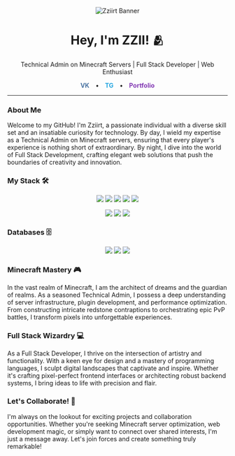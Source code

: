 <!-- ASCII Art Banner -->
<p align="center">
  <img src="https://your-image-url.com" alt="Zziirt Banner" />
</p>

<!-- Header -->
<h1 align="center">Hey, I'm ZZII! 🫂</h1>
<p align="center">Technical Admin on Minecraft Servers | Full Stack Developer | Web Enthusiast</p>

<!-- Social Links -->
<p align="center">
  <a href="https://vk.com/rztkaytka" style="text-decoration: none; margin: 0 10px; color: #4C75A3; font-weight: bold;">VK</a> •
  <a href="https://t.me/ZZIRTK" style="text-decoration: none; margin: 0 10px; color: #27A6E0; font-weight: bold;">TG</a> •
  <a href="https://zzii.site" style="text-decoration: none; margin: 0 10px; color: #833AB4; font-weight: bold;">Portfolio</a>
</p>


---

### About Me

Welcome to my GitHub! I'm Zziirt, a passionate individual with a diverse skill set and an insatiable curiosity for technology. By day, I wield my expertise as a Technical Admin on Minecraft servers, ensuring that every player's experience is nothing short of extraordinary. By night, I dive into the world of Full Stack Development, crafting elegant web solutions that push the boundaries of creativity and innovation.

### My Stack 🛠️

<p align="center">
  <img src="https://img.shields.io/badge/JavaScript-B8860B?style=for-the-badge&logo=javascript&logoColor=white" />
  <img src="https://img.shields.io/badge/HTML-A52A2A?style=for-the-badge&logo=html5&logoColor=black" />
  <img src="https://img.shields.io/badge/CSS-6495ED?style=for-the-badge&logo=css3&logoColor=white" />
  <img src="https://img.shields.io/badge/Sass-DDA0DD?style=for-the-badge&logo=sass&logoColor=FF00FF" />
  <img src="https://img.shields.io/badge/Scss-800080?style=for-the-badge&logo=sass&logoColor=F0FFFF" />
</p>

<p align="center">
  <img src="https://img.shields.io/badge/Node.JS-green?style=for-the-badge&logo=node.js&logoColor=F5F5F5" />
  <img src="https://img.shields.io/badge/React-4169E1?style=for-the-badge&logo=react&logoColor=E0FFFF" />
  <img src="https://img.shields.io/badge/Vite-FFFFFF?style=for-the-badge&logo=vite&logoColor=FFA500" />
</p>

### Databases 🗄️

<p align="center">
  <img src="https://img.shields.io/badge/SQlite-808080?style=for-the-badge&logo=sqlite&logoColor=FFFFFF" />
  <img src="https://img.shields.io/badge/MySQL-FFFFFF?style=for-the-badge&logo=mysql&logoColor=00FF00" />
  <img src="https://img.shields.io/badge/MariaDB-FF00FF?style=for-the-badge&logo=mariadb&logoColor=FFFFFF" />
</p>

### Minecraft Mastery 🎮

In the vast realm of Minecraft, I am the architect of dreams and the guardian of realms. As a seasoned Technical Admin, I possess a deep understanding of server infrastructure, plugin development, and performance optimization. From constructing intricate redstone contraptions to orchestrating epic PvP battles, I transform pixels into unforgettable experiences.

### Full Stack Wizardry 💻

As a Full Stack Developer, I thrive on the intersection of artistry and functionality. With a keen eye for design and a mastery of programming languages, I sculpt digital landscapes that captivate and inspire. Whether it's crafting pixel-perfect frontend interfaces or architecting robust backend systems, I bring ideas to life with precision and flair.

### Let's Collaborate! 🚀

I'm always on the lookout for exciting projects and collaboration opportunities. Whether you're seeking Minecraft server optimization, web development magic, or simply want to connect over shared interests, I'm just a message away. Let's join forces and create something truly remarkable!
